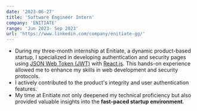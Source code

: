 ```yaml
---
date: '2023-06-27'
title: 'Software Engineer Intern'
company: 'ENITIATE'
range: 'Jun 2023- Sep 2023'
url: 'https://www.linkedin.com/company/enitiate-gg/'
---
```


<!-- > React.js, JSON Web Token (JWT) -->

- During my three-month internship at Enitiate, a dynamic product-based startup, I specialized in developing authentication and security pages using [JSON Web Token (JWT)](https://djoser.readthedocs.io/en/latest/getting_started.html) with [React.js](https://legacy.reactjs.org/). This hands-on experience allowed me to enhance my skills in web development and security protocols.
- I actively contributed to the product's integrity and user authentication features.
- My time at Enitiate not only deepened my technical proficiency but also provided valuable insights into the **fast-paced startup environment**.
